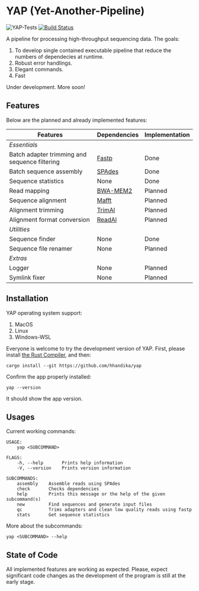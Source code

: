 # YAP (Yet-Another-Pipeline)

![YAP-Tests](https://github.com/hhandika/yap/workflows/YAP-Tests/badge.svg)
[![Build Status](https://www.travis-ci.com/hhandika/yap.svg?branch=main)](https://www.travis-ci.com/hhandika/yap)

A pipeline for processing high-throughput sequencing data. The goals:

1. To develop single contained executable pipeline that reduce the numbers of dependecies at runtime.
2. Robust error handlings.
3. Elegant commands.
4. Fast

Under development. More soon!

## Features

Below are the planned and already implemented features:

| Features                                      | Dependencies                                       | Implementation |
| --------------------------------------------- | -------------------------------------------------- | -------------- |
| _Essentials_                                  |
| Batch adapter trimming and sequence filtering | [Fastp](https://github.com/OpenGene/fastp)         | Done           |
| Batch sequence assembly                       | [SPAdes](https://github.com/ablab/spades)          | Done           |
| Sequence statistics                           | None                                               | Done           |
| Read mapping                                  | [BWA-MEM2](https://github.com/bwa-mem2/bwa-mem2)   | Planned        |
| Sequence alignment                            | [Mafft](https://mafft.cbrc.jp/alignment/software/) | Planned        |
| Alignment trimming                            | [TrimAl](http://trimal.cgenomics.org/introduction) | Planned        |
| Alignment format conversion                   | [ReadAl](http://trimal.cgenomics.org/introduction) | Planned        |
| _Utilities_                                   |
| Sequence finder                               | None                                               | Done           |
| Sequence file renamer                         | None                                               | Planned        |
| _Extras_                                      |
| Logger                                        | None                                               | Planned        |
| Symlink fixer                                 | None                                               | Planned        |

## Installation

YAP operating system support:

1. MacOS
2. Linux
3. Windows-WSL

Everyone is welcome to try the development version of YAP. First, please install [the Rust Compiler](https://www.rust-lang.org/learn/get-started), and then:

```{Bash}
cargo install --git https://github.com/hhandika/yap
```

Confirm the app properly installed:

```{Bash}
yap --version
```

It should show the app version.

## Usages

Current working commands:

```{Bash}
USAGE:
    yap <SUBCOMMAND>

FLAGS:
    -h, --help       Prints help information
    -V, --version    Prints version information

SUBCOMMANDS:
    assembly    Assemble reads using SPAdes
    check       Checks dependencies
    help        Prints this message or the help of the given subcommand(s)
    new         Find sequences and generate input files
    qc          Trims adapters and clean low quality reads using fastp
    stats       Get sequence statistics

```

More about the subcommands:

```{Bash}
yap <SUBCOMMAND> --help
```

## State of Code

All implemented features are working as expected. Please, expect significant code changes as the development of the program is still at the early stage.
